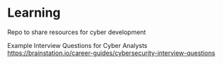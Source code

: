 # Learning
Repo to share resources for cyber development 

Example Interview Questions for Cyber Analysts
https://brainstation.io/career-guides/cybersecurity-interview-questions
